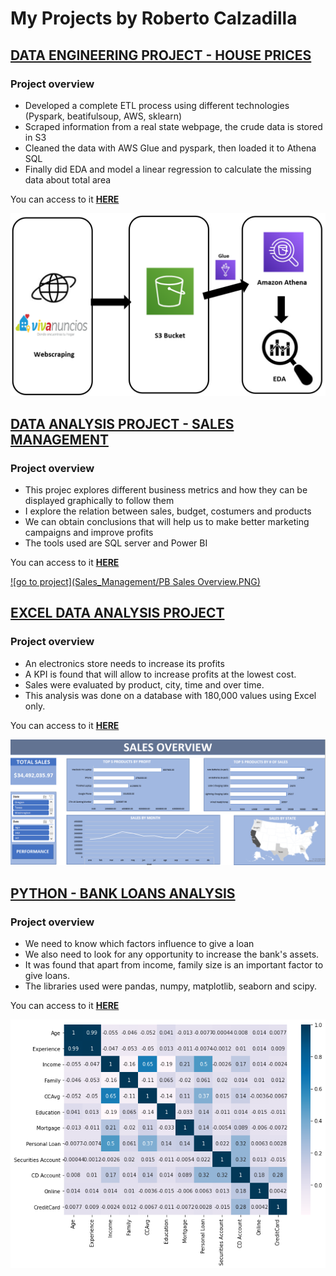 # My Projects by Roberto Calzadilla


## [DATA ENGINEERING PROJECT - HOUSE PRICES](https://roberto121c.github.io/House_prices/)

### Project overview
* Developed a complete ETL process using different technologies (Pyspark, beatifulsoup, AWS, sklearn)
* Scraped information from a real state webpage, the crude data is stored in S3
* Cleaned the data with AWS Glue and pyspark, then loaded it to Athena SQL
* Finally did EDA and model a linear regression to calculate the missing data about total area

You can access to it **[HERE](https://roberto121c.github.io/House_prices/)**

[![go to project](House_prices/house_prices_0.PNG)](https://roberto121c.github.io/House_prices/)



## [DATA ANALYSIS PROJECT - SALES MANAGEMENT](https://roberto121c.github.io/Sales_Management/)

### Project overview
* This projec explores different business metrics and how they can be displayed graphically to follow them
* I explore the relation between sales, budget, costumers and products
* We can obtain conclusions that will help us to make better marketing campaigns and improve profits
* The tools used are SQL server and Power BI

You can access to it **[HERE](https://roberto121c.github.io/Sales_Management/)**

[![go to project](Sales_Management/PB Sales Overview.PNG)](https://roberto121c.github.io/Sales_Management/)



## [EXCEL DATA ANALYSIS PROJECT](https://roberto121c.github.io/Excel_Analysis_Project/)

### Project overview
* An electronics store needs to increase its profits
* A KPI is found that will allow to increase profits at the lowest cost.
* Sales were evaluated by product, city, time and over time.
* This analysis was done on a database with 180,000 values using Excel only.

You can access to it **[HERE](https://roberto121c.github.io/Excel_Analysis_Project/)**

[![go to project](Excel_Sales_Analysis/Sales_overview.PNG)](https://roberto121c.github.io/Excel_Analysis_Project/)



## [PYTHON - BANK LOANS ANALYSIS](https://roberto121c.github.io/Bank_loans_analysis/)

### Project overview
- We need to know which factors influence to give a loan
- We also need to look for any opportunity to increase the bank's assets.
- It was found that apart from income, family size is an important factor to give loans.
- The libraries used were pandas, numpy, matplotlib, seaborn and scipy.

You can access to it **[HERE](https://roberto121c.github.io/Bank_loans_analysis/)**

[![go to project](Bank_Loan_analysis/Correlation_heatmap.png)](https://roberto121c.github.io/Bank_loans_analysis/)
